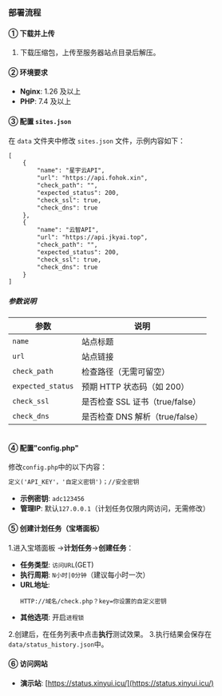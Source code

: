 ### **部署流程**

#### **① 下载并上传**
1. 下载压缩包，上传至服务器站点目录后解压。

#### **② 环境要求**
- **Nginx**: 1.26 及以上  
- **PHP**: 7.4 及以上  

#### **③ 配置 `sites.json`**
在 `data` 文件夹中修改 `sites.json` 文件，示例内容如下：
```markdown
[
    {
        "name": "星宇云API",
        "url": "https://api.fohok.xin",
        "check_path": "",
        "expected_status": 200,
        "check_ssl": true,
        "check_dns": true
    },
    {
        "name": "云智API",
        "url": "https://api.jkyai.top",
        "check_path": "",
        "expected_status": 200,
        "check_ssl": true,
        "check_dns": true
    }
]
```

##### **参数说明**
| 参数             | 说明                          |
|------------------|-----------------------------|
| `name`           | 站点标题                      |
| `url`            | 站点链接                      |
| `check_path`     | 检查路径（无需可留空）          |
| `expected_status`| 预期 HTTP 状态码（如 200）      |
| `check_ssl`      | 是否检查 SSL 证书（true/false）|
| `check_dns`      | 是否检查 DNS 解析（true/false）|
```
```
#### **④ 配置"config.php"**
修改`config.php`中的以下内容：
```markdown
定义('API_KEY'，'自定义密钥')；//安全密钥
```
- **示例密钥**: `adc123456`  
- **管理IP**: 默认`127.0.0.1`（计划任务仅限内网访问，无需修改）

#### **⑤ 创建计划任务（宝塔面板）**
1.进入宝塔面板 →**计划任务**→**创建任务**：  
   - **任务类型**: `访问URL`(GET)
   - **执行周期**: `N小时|0分钟`（建议每小时一次）
   - **URL地址**:  
     ```
     HTTP://域名/check.php？key=你设置的自定义密钥
     ```
   - **其他选项**: 开启`进程锁`  

2.创建后，在任务列表中点击**执行**测试效果。
3.执行结果会保存在`data/status_history.json`中。

#### **⑥ 访问网站**
- **演示站**: [https://status.xinyui.icu/](https://status.xinyui.icu/)  
```
